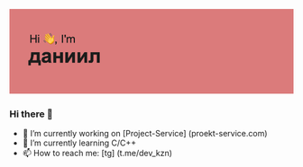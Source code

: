 ![header.png](https://github.com/johnathr/johnathr/blob/main/header.png)

### Hi there 👋

- 🔭 I’m currently working on [Project-Service] (proekt-service.com)
- 🌱 I’m currently learning C/C++
- 📫 How to reach me: [tg] (t.me/dev_kzn)
